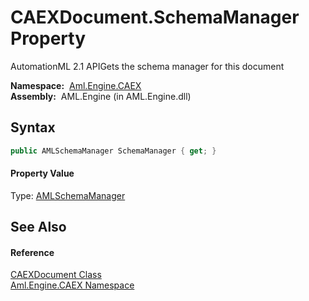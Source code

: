 CAEXDocument.SchemaManager Property
===================================
AutomationML 2.1 APIGets the schema manager for this document

  **Namespace:**  [Aml.Engine.CAEX][1]  
  **Assembly:**  AML.Engine (in AML.Engine.dll)

Syntax
------

```csharp
public AMLSchemaManager SchemaManager { get; }
```

#### Property Value
Type: [AMLSchemaManager][2]

See Also
--------

#### Reference
[CAEXDocument Class][3]  
[Aml.Engine.CAEX Namespace][1]  

[1]: ../README.md
[2]: ../../Aml.Engine.Schema/AMLSchemaManager/README.md
[3]: README.md
[4]: https://www.automationml.org
[5]: ../../icons/logoShade.png